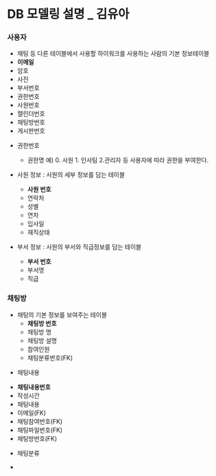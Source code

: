 # DB 모델링 설명 _ 김유아

### 사용자
- 채팅 등 다른 테이블에서 사용할 하이워크를 사용하는 사람의 기본 정보테이블
- **이메일**
- 암호
- 사진
- 부서번호
- 권한번호
- 사원번호
- 캘린더번호
- 채팅방번호
- 게시판번호


* 권한번호
  - 권한명 
  예)  0. 사원 1. 인사팀 2.관리자 등 사용자에 따라 권한을 부여한다.


* 사원 정보 : 사원의 세부 정보를 담는 테이블
  - **사원 번호**
  - 연락처
  - 성별
  - 연차
  - 입사일
  - 재직상태


* 부서 정보 : 사원의 부서와 직급정보를 담는 테이블
  - **부서 번호**
  - 부서명
  - 직급

### 채팅방
- 채팅의 기본 정보를 보여주는 테이블
  - **채팅방 번호**
  - 채팅방 명
  - 채팅방 설명
  - 참여인원
  - 채팅분류번호(FK)

 * 채팅내용
  - **채팅내용번호**
  - 작성시간
  - 채팅내용
  - 이메일(FK)
  - 채팅참여번호(FK)
  - 채팅파일번호(FK)
  - 채팅방번호(FK)
  
 * 채팅분류
  - 
  








